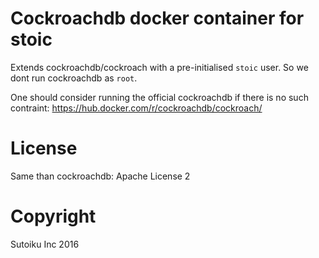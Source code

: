 Cockroachdb docker container for stoic
======================================

Extends cockroachdb/cockroach with a pre-initialised `stoic` user.
So we dont run cockroachdb as `root`.

One should consider running the official cockroachdb if there is no such contraint:
https://hub.docker.com/r/cockroachdb/cockroach/

License
=======
Same than cockroachdb: Apache License 2

Copyright
=========
Sutoiku Inc 2016